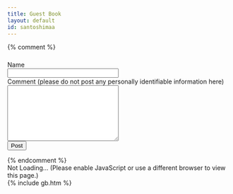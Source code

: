 ```yaml
---
title: Guest Book
layout: default
id: santoshimaa
---
```

<script src="//cdnjs.cloudflare.com/ajax/libs/jquery/1.10.2/jquery.min.js"></script>
<script src="//cdnjs.cloudflare.com/ajax/libs/jquery-timeago/1.4.1/jquery.timeago.min.js"></script>

{% comment %}
<h3 id="post-msg"></h3>
<form id="post-form" action="https://a.kishan.info/comments/?id={{ page.id }}" method="post">
<label for="name">Name</label><br>
<input type="text" id="name" name="name" style="width:50%" required><br>
<label for="msg">Comment (please do not post any personally identifiable information here)</label><br>
<textarea id="msg" name="msg" rows="8" style="width:50%" required></textarea><br>
<input type="text" name="foo" style="display:none">
<button type="submit">Post</button>
</form>
{% endcomment %}
<br>

<div id="comments"><div id="loaded"><noscript>Not </noscript>Loading...<noscript> (Please enable JavaScript or use a different browser to view this page.)</noscript></div>
{% include gb.htm %}
</div>
<script>
$('#loaded').load('https://a.kishan.info/comments/{{ page.id }}.htm', function() {
    $('time').timeago().each(function(){
        $(this).attr('title', new Date($(this).attr('datetime')).toString().replace(/ GMT.*/,''));
    });
});

$('#post-form').submit(function(event){
    $('#post-msg').text('Posting...');
    $.post( $('#post-form').attr('action'), $('#post-form').serialize(), function(res) {
        $('#post-msg').text(res);
        $('#post-form').hide();
    }, 'text' );
    event.preventDefault();
});
</script>
